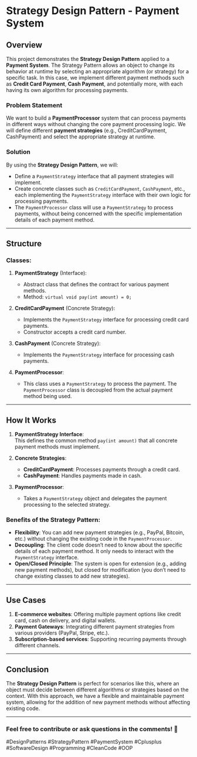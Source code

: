 
# Strategy Design Pattern - Payment System

## Overview

This project demonstrates the **Strategy Design Pattern** applied to a **Payment System**. The Strategy Pattern allows an object to change its behavior at runtime by selecting an appropriate algorithm (or strategy) for a specific task. In this case, we implement different payment methods such as **Credit Card Payment**, **Cash Payment**, and potentially more, with each having its own algorithm for processing payments.

### Problem Statement

We want to build a **PaymentProcessor** system that can process payments in different ways without changing the core payment processing logic. We will define different **payment strategies** (e.g., CreditCardPayment, CashPayment) and select the appropriate strategy at runtime.

### Solution

By using the **Strategy Design Pattern**, we will:
- Define a `PaymentStrategy` interface that all payment strategies will implement.
- Create concrete classes such as `CreditCardPayment`, `CashPayment`, etc., each implementing the `PaymentStrategy` interface with their own logic for processing payments.
- The `PaymentProcessor` class will use a `PaymentStrategy` to process payments, without being concerned with the specific implementation details of each payment method.

---

## Structure

### Classes:

1. **PaymentStrategy** (Interface):  
   - Abstract class that defines the contract for various payment methods.  
   - Method: `virtual void pay(int amount) = 0;`

2. **CreditCardPayment** (Concrete Strategy):  
   - Implements the `PaymentStrategy` interface for processing credit card payments.
   - Constructor accepts a credit card number.

3. **CashPayment** (Concrete Strategy):  
   - Implements the `PaymentStrategy` interface for processing cash payments.

4. **PaymentProcessor**:  
   - This class uses a `PaymentStrategy` to process the payment. The `PaymentProcessor` class is decoupled from the actual payment method being used.

---
## How It Works

1. **PaymentStrategy Interface**:  
   This defines the common method `pay(int amount)` that all concrete payment methods must implement.

2. **Concrete Strategies**:  
   - **CreditCardPayment**: Processes payments through a credit card.
   - **CashPayment**: Handles payments made in cash.

3. **PaymentProcessor**:  
   - Takes a `PaymentStrategy` object and delegates the payment processing to the selected strategy.

### Benefits of the Strategy Pattern:
- **Flexibility**: You can add new payment strategies (e.g., PayPal, Bitcoin, etc.) without changing the existing code in the `PaymentProcessor`.
- **Decoupling**: The client code doesn’t need to know about the specific details of each payment method. It only needs to interact with the `PaymentStrategy` interface.
- **Open/Closed Principle**: The system is open for extension (e.g., adding new payment methods), but closed for modification (you don’t need to change existing classes to add new strategies).

---

## Use Cases

1. **E-commerce websites**: Offering multiple payment options like credit card, cash on delivery, and digital wallets.
2. **Payment Gateways**: Integrating different payment strategies from various providers (PayPal, Stripe, etc.).
3. **Subscription-based services**: Supporting recurring payments through different channels.

---

## Conclusion

The **Strategy Design Pattern** is perfect for scenarios like this, where an object must decide between different algorithms or strategies based on the context. With this approach, we have a flexible and maintainable payment system, allowing for the addition of new payment methods without affecting existing code.

---

### Feel free to contribute or ask questions in the comments! 🚀

#DesignPatterns #StrategyPattern #PaymentSystem #Cplusplus #SoftwareDesign #Programming #CleanCode #OOP
